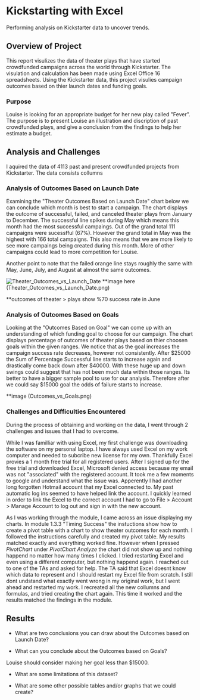 
# Kickstarting with Excel
Performing analysis on Kickstarter data to uncover trends.

## Overview of Project
This report visulizes the data of theater plays that have started crowdfunded campaigns across the world through Kickstarter. The visulation and calculation has been made using Excel Office 16 spreadsheets. Using the Kickstarter data, this project visulies campaign outcomes based on thier launch dates and funding goals. 

### Purpose
Louise is looking for an appropriate budget for her new play called "Fever". The purpose is to present Louise an illustration and discription of past crowdfunded plays, and give a conclusion from the findings to help her estimate a budget. 

## Analysis and Challenges


I aquired the data of 4113 past and present crowdfunded projects from Kickstarter. The data consists collumns     




### Analysis of Outcomes Based on Launch Date

Examining the "Theater Outcomes Based on Launch Date" chart below we can conclude which month is best to start a campaign. The chart displays the outcome of successful, failed, and canceled theater plays from January to December. The successful line spikes during May which means this month had the most successful campaings. Out of the grand total 111 campaigns were sucessfful (67%). However the grand total in May was the highest with 166 total campaigns. This also means that we are more likely to see more campaings being created during this month. More of other campaigns could lead to more competition for Louise. 

Another point to note that the failed orange line stays roughly the same with May, June, July, and August at almost the same outcomes. 

![Theater_Outcomes_vs_Launch_Date](path/to/Theater_Outcomes_vs_Launch_Date.png)
**image here (Theater_Outcomes_vs_Launch_Date.png)

**outcomes of theater > plays show %70 success rate in June


### Analysis of Outcomes Based on Goals

Looking at the "Outcomes Based on Goal" we can come up with an understanding of which funding goal to choose for our campaign. The chart displays percentage of outcomes of theater plays based on thier choosen goals within the given ranges. We notice that as the goal increases the campaign success rate decreases, however not consistently. After $25000 the Sum of Percentage Successful line starts to increase again and drastically come back down after $40000. With these huge up and down swings could suggest that has not been much data within those ranges. Its better to have a bigger sample pool to use for our analysis. Therefore after we could say $15000 goal the odds of failure starts to increase.   

**image (Outcomes_vs_Goals.png)


### Challenges and Difficulties Encountered

During the process of obtaining and working on the data, I went through 2 challenges and issues that I had to overcome. 

While I was familliar with using Excel, my first challenge was downloading the software on my personal laptop. I have always used Excel on my work computer and needed to subcribe new license for my own. Thankfully Excel provies a 1 month free trial for all registered users. After I signed up for the free trial and downloaded Excel, Microsoft denied access because my email was not "associated" with the registered account. It took me a few moments to google and understand what the issue was. Apperently I had another long forgotten Hotmail account that my Excel connected to. My past automatic log ins seemed to have helped link the account. I quickly learned in order to link the Excel to the correct account I had to go to File > Account > Manage Account to log out and sign in with the new account.

As I was working through the module, I came across an issue displaying my charts. In module 1.3.3 "Timing Success" the instuctions show how to create a pivot table with a chart to show theater outcomes for each month. I followed the instructions carefully and created my pivot table. My results matched exactly and everything worked fine. However when I pressed _PivotChart_ under _PivotChart Analyze_ the chart did not show up and nothing happend no matter how many times I clicked. I tried restarting Excel and even using a different computer, but nothing happend again. I reached out to one of the TAs and asked for help. The TA said that Excel doesnt know which data to represent and I should restart my Excel file from scratch. I still dont undstand what exactly went wrong in my original work, but I went ahead and restarted my work. I recreated all the new collumns and formulas, and tried creating the chart again. This time it worked and the results matched the findings in the module.  



## Results

- What are two conclusions you can draw about the Outcomes based on Launch Date?

- What can you conclude about the Outcomes based on Goals?

Louise should consider making her goal less than $15000. 

- What are some limitations of this dataset?

- What are some other possible tables and/or graphs that we could create?
